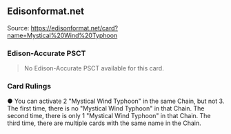 
## Edisonformat.net

Source: https://edisonformat.net/card?name=Mystical%20Wind%20Typhoon

### Edison-Accurate PSCT

> No Edison-Accurate PSCT available for this card.

### Card Rulings

● You can activate 2 "Mystical Wind Typhoon" in the same Chain, but not 3.
The first time, there is no "Mystical Wind Typhoon" in that Chain.
The second time, there is only 1 "Mystical Wind Typhoon" in that Chain.
The third time, there are multiple cards with the same name in the Chain.
            